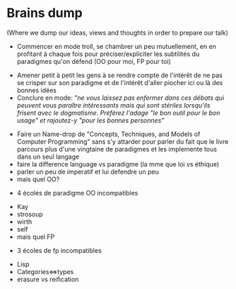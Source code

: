 # Brains dump

(Where we dump our ideas, views and thoughts in order to prepare our talk)

* Commencer en mode troll, se chambrer un peu mutuellement, en en profitant à chaque fois pour préciser/expliciter les subtilités du paradigmes qu'on défend (OO pour moi, FP pour toi)
 - Amener petit à petit les gens à se rendre compte de l'intérêt de ne pas se crisper sur son paradigme et de l'intérêt d'aller piocher ici ou là des bonnes idées
 - Conclure en mode: *"ne vous laissez pas enfermer dans ces débats qui peuvent vous paraître intéressants mais qui sont stériles lorsqu'ils frisent avec le dogmatisme. Préférez l'adage "le bon outil pour le bon usage" et rajoutez-y "pour les bonnes personnes"*
 

* Faire un Name-drop de "Concepts, Techniques, and Models of Computer Programming" sans s'y attarder pour parler du fait que le livre parcours plus d'une vingtaine de paradigmes et les implemente tous dans un seul langage
* faire la difference language vs paradigme (la mme que loi vs éthique)
* parler un peu de imperatif et lui defendre un peu
* mais quel OO? 
 - 4 écoles de paradigme OO incompatibles
  * Kay
  * strosoup
  * wirth
  * self
* mais quel FP
 - 3 écoles de fp incompatibles
  * Lisp
  * Categories<=>types
  * erasure vs reification

